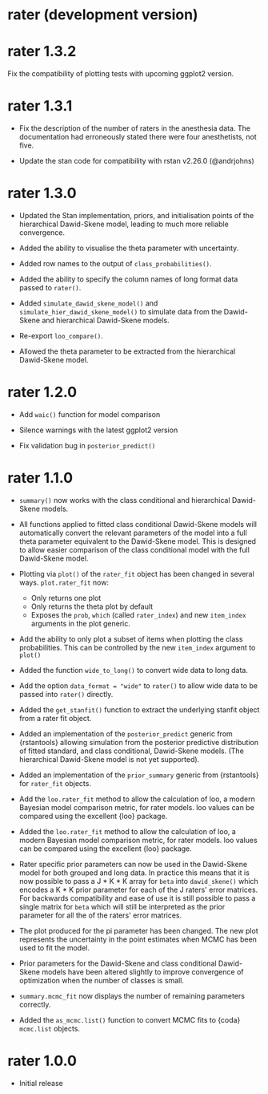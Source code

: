 # rater (development version)

# rater 1.3.2

Fix the compatibility of plotting tests with upcoming ggplot2 version.

# rater 1.3.1

* Fix the description of the number of raters in the anesthesia data. The documentation had erroneously stated there were four anesthetists, not five.

* Update the stan code for compatibility with rstan v2.26.0 (@andrjohns)

# rater 1.3.0

* Updated the Stan implementation, priors, and initialisation points of the hierarchical Dawid-Skene model, leading to much more reliable convergence. 

* Added the ability to visualise the theta parameter with uncertainty.

* Added row names to the output of `class_probabilities()`.

* Added the ability to specify the column names of long format data passed to `rater()`.

* Added `simulate_dawid_skene_model()` and `simulate_hier_dawid_skene_model()` to simulate data from the Dawid-Skene and hierarchical Dawid-Skene models.

* Re-export `loo_compare()`.

* Allowed the theta parameter to be extracted from the hierarchical Dawid-Skene model.

# rater 1.2.0

* Add `waic()` function for model comparison

* Silence warnings with the latest ggplot2 version 

* Fix validation bug in `posterior_predict()`

# rater 1.1.0

* `summary()` now works with the class conditional and hierarchical Dawid-Skene models.

* All functions applied to fitted class conditional Dawid-Skene models will automatically convert the relevant parameters of the model into a full theta parameter equivalent to the Dawid-Skene model. This is designed to allow easier comparison of the class conditional model with the full Dawid-Skene model.

* Plotting via `plot()` of the `rater_fit` object has been changed in several ways. `plot.rater_fit` now:

  - Only returns one plot 
  - Only returns the theta plot by default
  - Exposes the `prob`, `which` (called `rater_index`) and new `item_index` 
    arguments in the plot generic.
    
* Add the ability to only plot a subset of items when plotting the class probabilities. This can be controlled by the new `item_index` argument to `plot()`

* Added the function `wide_to_long()` to convert wide data to long data.

* Add the option `data_format = "wide"` to `rater()` to allow wide data to be passed into `rater()` directly.

* Added the `get_stanfit()` function to extract the underlying stanfit object from a rater fit object.

* Added an implementation of the `posterior_predict` generic from {rstantools} allowing simulation from the posterior predictive distribution of fitted standard, and class conditional, Dawid-Skene models. (The hierarchical Dawid-Skene model is not yet supported).

* Added an implementation of the `prior_summary` generic from {rstantools} for `rater_fit` objects.

* Add the `loo.rater_fit` method to allow the calculation of loo, a modern Bayesian model comparison metric, for rater models. loo values can be compared using the excellent {loo} package.

* Added the `loo.rater_fit` method to allow the calculation of loo, a modern Bayesian model comparison metric, for rater models. loo values can be compared using the excellent {loo} package.

* Rater specific prior parameters can now be used in the Dawid-Skene model for both grouped and long data. In practice this means that it is now possible to pass a J * K * K array for `beta` into `dawid_skene()` which encodes a K * K prior parameter for each of the J raters' error matrices. For backwards compatibility and ease of use it is still possible to pass a single matrix for `beta` which will still be interpreted as the prior parameter for all the of the raters' error matrices.

* The plot produced for the pi parameter has been changed. The new plot represents the uncertainty in the point estimates when MCMC has been used to fit the model.

* Prior parameters for the Dawid-Skene and class conditional Dawid-Skene models have been altered slightly to improve convergence of optimization when the number of classes is small. 

* `summary.mcmc_fit` now displays the number of remaining parameters correctly.

* Added the `as_mcmc.list()` function to convert MCMC fits to {coda} `mcmc.list` objects.

# rater 1.0.0

* Initial release
